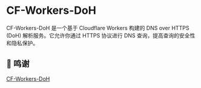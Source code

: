 # CF-Workers-DoH

CF-Workers-DoH 是一个基于 Cloudflare Workers 构建的 DNS over HTTPS (DoH) 解析服务。它允许你通过 HTTPS 协议进行 DNS 查询，提高查询的安全性和隐私保护。

## 🙏 鸣谢
[CF-Workers-DoH](https://github.com/cmliu/CF-Workers-DoH)
